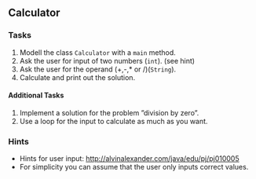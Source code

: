 ## Calculator

### Tasks
1. Modell the class `Calculator` with a `main` method.
2. Ask the user for input of two numbers (`int`). (see hint)
3. Ask the user for the operand (+,-,* or /)(`String`).
4. Calculate and print out the solution.

#### Additional Tasks
1. Implement a solution for the problem ”division by zero”.
2. Use a loop for the input to calculate as much as you want.

### Hints
* Hints for user input: http://alvinalexander.com/java/edu/pj/pj010005
* For simplicity you can assume that the user only inputs correct values.
